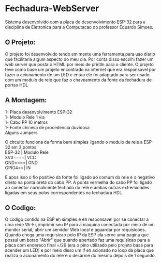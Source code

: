 # Fechadura-WebServer
Sistema desenvolvido com a placa de desenvolvimento ESP-32 para a disciplina de Eletronica para a Computacao do professor Eduardo Simoes.

## O Projeto:

O projeto foi desenvolvido tendo em mente uma ferramenta para uso diario que facilitaria algum aspecto do meu dia. Por conta disso escolhi fazer um web server que posta o HTML por meio de println para o cliente. O projeto teve como base um projeto encontrado na internet que era responsavel por fazer o acionamento de um LED e entao ele foi adaptado para ser usado com um modulo de rele que faz o chaveamento da fonte da fechadura de portao HDL

## A Montagem:
1- Placa desenvolvimento ESP-32\
1- Modulo Rele 1 via\
1- Cabo PP 10 metros\
1- Fonte chinesa de procedencia duvidosa\
Alguns Jumpers

O circuito funciona de forma bem simples ligando o modulo de rele a ESP-32 em 3 pontos:\
ESP-32 | Modulo Rele\
3V3====| VCC\
GND====| GND\
GPIO4==| IN

E apos isso o fio positivo da fonte foi ligado ao comum do rele e o negativo direto na ponta preta do cabo PP. A ponta vermelha do cabo PP foi ligado ao conector normalmente fechado do rele e ambas outras extremidades ligadas em seus polos correspondentes na fechadura HDL

## O Codigo:

O codigo contido na ESP eh simples e eh responsavel por se conectar a uma rede Wi-Fi, imprimir seu IP para a maquina conectada por meio de um monitor serial, abrir um servidor Web local e aguardar por requisicoes. Quando chega uma requisicao pelo IP da ESP ela serve uma pagina que possui um botao "Abrir" que quando apertado faz uma requisicao para a placa com endereco final =/26 (era o pino utilizado pelo projeto base para acender um LED) e por meio disso um if eh acionado no loop da placa que realiza o acionamento do rele e o desarme do mesmo depois de 1 segundo.
